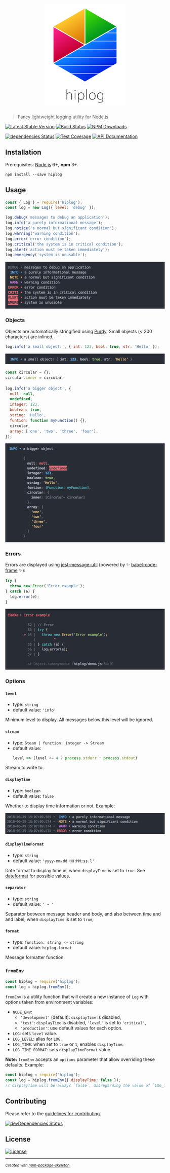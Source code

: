 <h1 align="center">
  <img
    alt="hiplog"
    src="./media/img/header-512.png"
    width="256"
  />
</h1>

> Fancy lightweight logging utility for Node.js

[![Latest Stable Version](https://img.shields.io/npm/v/hiplog.svg)](https://www.npmjs.com/package/hiplog)
[![Build Status](https://travis-ci.org/amercier/hiplog.svg?branch=master)](https://travis-ci.org/amercier/hiplog)
[![NPM Downloads](https://img.shields.io/npm/dm/hiplog.svg)](https://www.npmjs.com/package/hiplog)

[![dependencies Status](https://david-dm.org/amercier/hiplog/status.svg)](https://david-dm.org/amercier/hiplog)
[![Test Coverage](https://img.shields.io/codecov/c/github/amercier/hiplog/master.svg)](https://codecov.io/github/amercier/hiplog?branch=master)
[![API Documentation](https://doc.esdoc.org/github.com/amercier/hiplog/badge.svg)](https://doc.esdoc.org/github.com/amercier/hiplog/)

Installation
------------

Prerequisites: [Node.js](https://nodejs.org/) 6+, **npm** 3+.

    npm install --save hiplog

Usage
-----

```js
const { Log } = require('hiplog');
const log = new Log({ level: 'debug' });
```

```js
log.debug('messages to debug an application');
log.info('a purely informational message');
log.notice('a normal but significant condition');
log.warning('warning condition');
log.error('error condition');
log.critical('the system is in critical condition');
log.alert('action must be taken immediately');
log.emergency('system is unusable');
```

![Hiplog levels output][doc-img-levels]

### Objects

Objects are automatically stringified using [Purdy]. Small objects (< 200
characters) are inlined.

```js
log.info('a small object:', { int: 123, bool: true, str: 'Hello' });
```

![Hiplog small objects output][doc-img-object-small]

```js
const circular = {};
circular.inner = circular;

log.info('a bigger object', {
  null: null,
  undefined,
  integer: 123,
  boolean: true,
  string: 'Hello',
  funtion: function myFunction() {},
  circular,
  array: ['one', 'two', 'three', 'four'],
});
```

![Hiplog big objects output][doc-img-object-big]

### Errors

Errors are displayed using [jest-message-util] (powered by :sparkles: [babel-code-frame] :sparkles:):

```js
try {
  throw new Error('Error example');
} catch (e) {
  log.error(e);
}
```

![Hiplog errors output][doc-img-error]

### Options

#### `level`

- type: `string`
- default value: `'info'`

Minimum level to display. All messages below this level will be ignored.

#### `stream`

- type: `Steam | function: integer -> Stream`
- default value:
  ```js
  level => (level <= 4 ? process.stderr : process.stdout)
  ```

Stream to write to.

#### `displayTime`

- type: `boolean`
- default value: `false`

Whether to display time information or not. Example:

![Hiplog time output][doc-img-time]

#### `displayTimeFormat`

- type: `string`
- default value: `'yyyy-mm-dd HH:MM:ss.l'`

Date format to display time in, when `displayTime` is set to `true`. See [dateformat]
for possible values.

#### `separator`

- type: `string`
- default value: `' • '`

Separator between message header and body, and also between time and and label,
when `displayTime` is set to `true`;

#### `format`

- type: `function: string -> string`
- default value: `hiplog.format`

Message formatter function.

### `fromEnv`

```js
const hiplog = require('hiplog');
const log = hiplog.fromEnv();
```

`fromEnv` is a utility function that will create a new instance of `Log` with
options taken from environment variables:

- `NODE_ENV`:
  - `'development'` (default): `displayTime` is disabled,
  - `'test'`: `displayTime` is disabled, `'level'` is set to `'critical'`,
  - `'production'`: use default values for each option.
- `LOG`: sets `level` value.
- `LOG_LEVEL`: alias for `LOG`.
- `LOG_TIME`: when set to `true` or `1`, enables `displayTime`.
- `LOG_TIME_FORMAT`: sets `displayTimeFormat` value.

**Note:** `fromEnv` accepts an `options` parameter that allow overriding these defaults. Example:

```js
const hiplog = require('hiplog');
const log = hiplog.fromEnv({ displayTime: false });
// displayTime will be always `false`, disregarding the value of `LOG_TIME`.
```

Contributing
------------

Please refer to the [guidelines for contributing](./CONTRIBUTING.md).

[![devDependencies Status](https://david-dm.org/amercier/hiplog/dev-status.svg)](https://david-dm.org/amercier/hiplog?type=dev)

License
-------

[![License](https://img.shields.io/npm/l/hiplog.svg)](LICENSE.md)

---
<sup>_Created with [npm-package-skeleton](https://github.com/amercier/npm-package-skeleton)._</sup>

[doc-img-levels]: ./media/img/doc/levels.png
[doc-img-object-small]: ./media/img/doc/object-small.png
[doc-img-object-big]: ./media/img/doc/object-big.png
[doc-img-error]: ./media/img/doc/error.png
[doc-img-time]: ./media/img/doc/time.png
[Purdy]: https://www.npmjs.com/package/purdy
[babel-code-frame]: https://new.babeljs.io/docs/en/next/babel-code-frame.html
[jest-message-util]: https://github.com/facebook/jest/tree/master/packages/jest-message-util
[dateformat]: https://www.npmjs.com/package/dateformat
